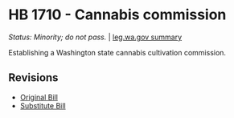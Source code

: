 # HB 1710 - Cannabis commission
*Status: Minority; do not pass.* | [leg.wa.gov summary](https://app.leg.wa.gov/billsummary?BillNumber=1710&Year=2021)

Establishing a Washington state cannabis cultivation commission.

## Revisions
* [Original Bill](1/)
* [Substitute Bill](S/)